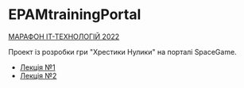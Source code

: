 # EPAMtrainingPortal

[МАРАФОН ІТ-ТЕХНОЛОГІЙ 2022](https://training.epam.ua/Events/Details/4?utm_source=dou&utm_medium=calendar&utm_campaign=it-marathon&lang=ua)

Проект із розробки гри "Хрестики Нулики" на порталі SpaceGame.

- [Лекція №1](https://epa.ms/first-session-marathon)
- [Лекція №2](https://teams.microsoft.com/_#/broadcastPlaybackScreen)
